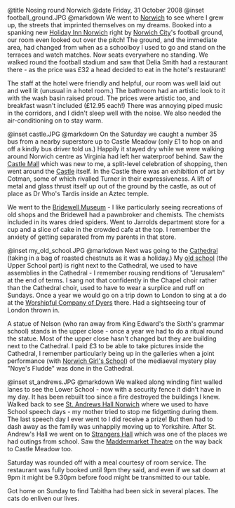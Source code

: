 @title		Nosing round Norwich
@date		Friday, 31 October 2008
@inset		football_ground.JPG
@markdown
We went to
[Norwich](https://www.norwich.gov.uk/site/) to see where I grew up, the streets that imprinted themselves on my dreams. Booked into a spanking new
[Holiday Inn Norwich](https://www.ihg.com/holidayinn/hotels/us/en/norwich/nwicr/)
right by
[Norwich City](https://www.canaries.co.uk/)'s football ground, our room even looked out over the pitch! The ground, and the immediate area, had changed from when as a schoolboy I used to go and stand on the terraces and watch matches. Now seats everywhere no standing. We walked round the football stadium and saw that Delia Smith had a restaurant there - as the price was &pound;32 a head decided to eat in the hotel's restaurant!

The staff at the hotel were friendly and helpful, our room was well laid out and well lit (unusual in a hotel room.) The bathroom had an artistic look to it with the wash basin raised proud. The prices were artistic too, and breakfast wasn't included (&pound;12.95 each!) There was annoying piped music in the corridors, and I didn't sleep well with the noise. We also needed the air-conditioning on to stay warm.

@inset		castle.JPG
@markdown
On the Saturday we caught a number 35 bus from a nearby superstore up to Castle Meadow (only &pound;1 to hop on and off a kindly bus driver told us.) Happily it stayed dry while we were walking around Norwich centre as Virginia had left her waterproof behind. Saw the
[Castle Mall](https://castlemallnorwich.co.uk/) which was new to me, a split-level celebration of shopping, then went around the
[Castle](https://www.museums.norfolk.gov.uk/norwich-castle) itself. In the Castle there was an exhibition of art by Cotman, some of which rivalled Turner in their expressiveness. A lift of metal and glass thrust itself up out of the ground by the castle, as out of place as Dr Who's Tardis inside an Aztec temple.

We went to the [Bridewell Museum](https://www.museums.norfolk.gov.uk/museum-of-norwich/) - I like particularly seeing recreations of old shops and the Bridewell had a pawnbroker and chemists. The chemists included in its wares dried spiders. Went to Jarrolds department store for a cup and a slice of cake in the crowded cafe at the top. I remember the anxiety of getting separated from my parents in that store.

@inset		my_old_school.JPG
@markdown
Next was going to the
[Cathedral](https://www.cathedral.org.uk/) (taking in a bag of roasted chestnuts as it was a holiday.) My
[old school](https://www.norwich-school.org.uk/) (the Upper School part) is right next to the Cathedral, we used to have assemblies in the Cathedral - I remember rousing renditions of "Jerusalem" at the end of terms. I sang not that confidently in the Chapel choir rather than the Cathedral choir, used to have to wear a surplice and ruff on Sundays. Once a year we would go on a trip down to London to sing at a do at the
[Worshipful Company of Dyers](http://www.dyerscompany.co.uk/) there. Had a sightseeing tour of London thrown in.

A statue of Nelson (who ran away from King Edward's the Sixth's grammar school) stands in the upper close - once a year we had to do a ritual round the statue. Most of the upper close hasn't changed but they are building next to the Cathedral. I paid &pound;3 to be able to take pictures inside the Cathedral, I remember particularly being up in the galleries when a joint performance (with
[Norwich Girl's School](http://www.norwichhigh.gdst.net/)) of the mediaeval mystery play "Noye's Fludde" was done in the Cathedral.

@inset		st_andrews.JPG
@markdown
We walked along winding flint walled lanes to see the Lower School - now with a security fence it didn't have in my day. It has been rebuilt too since a fire destroyed the buildings I knew. Walked back to see
[St. Andrews Hall Norwich](https://www.thehallsnorwich.com/) where we used to have School speech days - my mother tried to stop me fidgetting during them. The last speech day I ever went to I did receive a prize! But then had to dash away as the family was unhappily moving up to Yorkshire. After St. Andrew's Hall we went on to
[Strangers Hall](https://www.museums.norfolk.gov.uk/strangers-hall) which was one of the places we had outings from school. Saw the
[Maddermarket Theatre](http://www.maddermarket.co.uk/) on the way back to Castle Meadow too.

Saturday was rounded off with a meal courtesy of room service. The restaurant was fully booked until 9pm they said, and even if we sat down at 9pm it might be 9.30pm before food might be transmitted to our table.

Got home on Sunday to find Tabitha had been sick in several places. The cats do enliven our lives.
